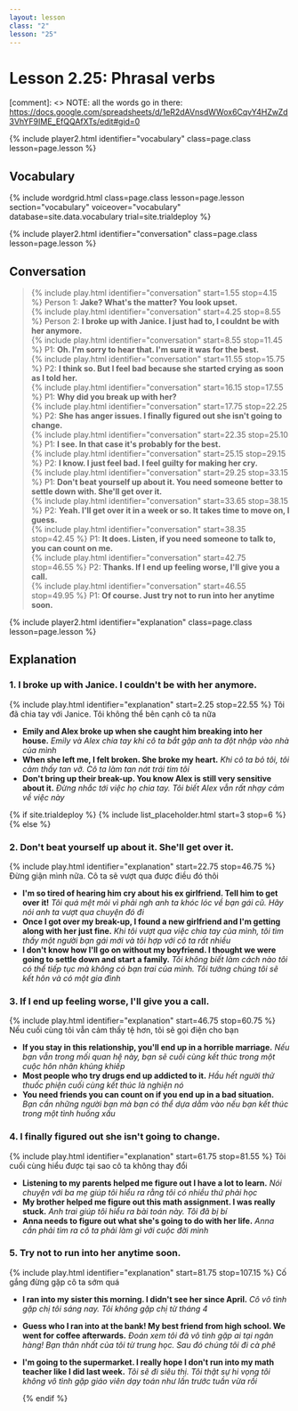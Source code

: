 ```yaml
---
layout: lesson
class: "2"
lesson: "25"
---
```



# Lesson 2.25: Phrasal verbs  

[comment]: <> NOTE: all the words go in there: https://docs.google.com/spreadsheets/d/1eR2dAVnsdWWox6CqvY4HZwZd3VhYF9IME_EfQQAfXTs/edit#gid=0

{% include player2.html identifier="vocabulary" class=page.class lesson=page.lesson %}
## Vocabulary 

{% include wordgrid.html 
		class=page.class 
		lesson=page.lesson 
		section="vocabulary"
		voiceover="vocabulary"
		database=site.data.vocabulary 
		trial=site.trialdeploy %}


{% include player2.html identifier="conversation" class=page.class lesson=page.lesson %}

## Conversation

> {% include play.html identifier="conversation" start=1.55 stop=4.15 %} Person 1: **Jake? What's the matter? You look upset.**    
> {% include play.html identifier="conversation" start=4.25 stop=8.55 %} Person 2: **I broke up with Janice. I just had to, I couldnt be with her anymore.**      
> {% include play.html identifier="conversation" start=8.55 stop=11.45 %} P1: **Oh. I'm sorry to hear that. I'm sure it was for the best.**     
> {% include play.html identifier="conversation" start=11.55 stop=15.75 %} P2: **I think so. But I feel bad because she started crying as soon as I told her.**   
> {% include play.html identifier="conversation" start=16.15 stop=17.55 %} P1: **Why did you break up with her?**   
> {% include play.html identifier="conversation" start=17.75 stop=22.25 %} P2: **She has anger issues. I finally figured out she isn't going to change.**    
> {% include play.html identifier="conversation" start=22.35 stop=25.10 %} P1: **I see. In that case it's probably for the best.**   
> {% include play.html identifier="conversation" start=25.15 stop=29.15 %} P2: **I know. I just feel bad. I feel guilty for making her cry.**   
> {% include play.html identifier="conversation" start=29.25 stop=33.15 %} P1: **Don't beat yourself up about it. You need someone better to settle down with. She'll get over it.**   
> {% include play.html identifier="conversation" start=33.65 stop=38.15 %} P2: **Yeah. I'll get over it in a week or so. It takes time to move on, I guess.**   
> {% include play.html identifier="conversation" start=38.35 stop=42.45 %} P1: **It does. Listen, if you need someone to talk to, you can count on me.**   
> {% include play.html identifier="conversation" start=42.75 stop=46.55 %} P2: **Thanks. If I end up feeling worse, I'll give you a call.**  
> {% include play.html identifier="conversation" start=46.55 stop=49.95 %} P1: **Of course. Just try not to run into her anytime soon.**   

{% include player2.html identifier="explanation" class=page.class lesson=page.lesson %}
 

## Explanation
### 1.  I broke up with Janice. I couldn't be with her anymore.
{% include play.html identifier="explanation" start=2.25 stop=22.55 %}
Tôi đã chia tay với Janice. Tôi không thể bên cạnh cô ta nữa
- **Emily and Alex broke up when she caught him breaking into her house.** *Emily và Alex chia tay khi cô ta bắt gặp anh ta đột nhập vào nhà của mình*
- **When she left me, I felt broken. She broke my heart.** *Khi cô ta bỏ tôi, tôi cảm thấy tan vỡ. Cô ta làm tan nát trái tim tôi*
- **Don't bring up their break-up. You know Alex is still very sensitive about it.** *Đừng nhắc tới việc họ chia tay. Tôi biết Alex vẫn rất nhạy cảm về việc này*


{% if site.trialdeploy %}
  {% include list_placeholder.html start=3 stop=6 %}
  {% else %}


### 2. Don't beat yourself up about it. She'll get over it. 
{% include play.html identifier="explanation" start=22.75 stop=46.75 %}
Đừng giận mình nữa. Cô ta sẽ vượt qua được điều đó thôi
- **I'm so tired of hearing him cry about his ex girlfriend. Tell him to get over it!** *Tôi quá mệt mỏi vì phải ngh anh ta khóc lóc về bạn gái cũ. Hãy nói anh ta vượt qua chuyện đó đi*
- **Once I got over my break-up, I found a new girlfriend and I'm getting along with her just fine.** *Khi tôi vượt qua việc chia tay của mình, tôi tìm thấy một người bạn gái mới và tôi hợp với cô ta rất nhiều*
- **I don't know how I'll go on without my boyfriend. I thought we were going to settle down and start a family.** *Tôi không biết làm cách nào tôi có thể tiếp tục mà không có bạn trai của mình. Tôi tưởng chúng tôi sẽ kết hôn và có một gia đình*

### 3. If I end up feeling worse, I'll give you a call.
{% include play.html identifier="explanation" start=46.75 stop=60.75 %}
Nếu cuối cùng tôi vẫn cảm thấy tệ hơn, tôi sẽ gọi điện cho bạn
- **If you stay in this relationship, you'll end up in a horrible marriage.** *Nếu bạn vẫn trong mối quan hệ này, bạn sẽ cuối cùng kết thúc trong một cuộc hôn nhân khủng khiếp*
- **Most people who try drugs end up addicted to it.** *Hầu hết người thử thuốc phiện cuối cùng kết thúc là nghiện nó*
- **You need friends you can count on if you end up in a bad situation.** *Bạn cần những người bạn mà bạn có thể dựa dẫm vào nếu bạn kết thúc trong một tình huống xấu*

### 4. I finally figured out she isn't going to change.
{% include play.html identifier="explanation" start=61.75 stop=81.55 %}
Tôi cuối cùng hiểu được tại sao cô ta không thay đổi
- **Listening to my parents helped me figure out I have a lot to learn.** *Nói chuyện với ba mẹ giúp tôi hiểu ra rằng tôi có nhiều thứ phải học*
- **My brother helped me figure out this math assignment. I was really stuck.** *Anh trai giúp tôi hiểu ra bài toán này. Tôi đã bị bí* 
- **Anna needs to figure out what she's going to do with her life.** *Anna cần phải tìm ra cô ta phải làm gì với cuộc đời mình*

### 5. Try not to run into her anytime soon.
{% include play.html identifier="explanation" start=81.75 stop=107.15 %}
Cố gắng đừng gặp cô ta sớm quá
- **I ran into my sister this morning. I didn't see her since April.** *Cô vô tình gặp chị tôi sáng nay. Tôi không gặp chị từ tháng 4*
- **Guess who I ran into at the bank! My best friend from high school. We went for coffee afterwards.** *Đoán xem tôi đã vô tình gặp ai tại ngân hàng! Bạn thân nhất của tôi từ trung học. Sau đó chúng tôi đi cà phê*
- **I'm going to the supermarket. I really hope I don't run into my math teacher like I did last week.**  *Tôi sẽ đi siêu thị. Tôi thật sự hi vọng tôi không vô tình gặp giáo viên dạy toán như lần trước tuần vừa rồi*

  {% endif %}